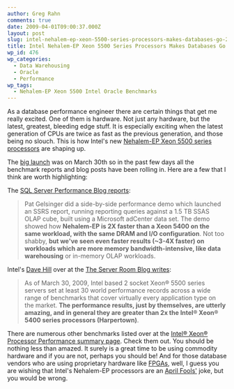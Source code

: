 ```yaml
---
author: Greg Rahn
comments: true
date: 2009-04-01T09:00:37.000Z
layout: post
slug: intel-nehalem-ep-xeon-5500-series-processors-makes-databases-go-2x-faster
title: Intel Nehalem-EP Xeon 5500 Series Processors Makes Databases Go 2X Faster
wp_id: 476
wp_categories:
  - Data Warehousing
  - Oracle
  - Performance
wp_tags:
  - Nehalem-EP Xeon 5500 Intel Oracle Benchmarks
---
```


As a database performance engineer there are certain things that get me really excited.  One of them is hardware.  Not just any hardware, but the latest, greatest, bleeding edge stuff.  It is especially exciting when the latest generation of CPUs are twice as fast as the previous generation, and those being no slouch.  This is how Intel's new [Nehalem-EP Xeon 5500 series processors](http://www.intel.com/technology/architecture-silicon/next-gen/) are shaping up.

The [big launch](http://www.intel.com/pressroom/archive/releases/20090330corp_sm.htm) was on March 30th so in the past few days all the benchmark reports and blog posts have been   rolling in.  Here are a few that I think are worth highlighting:

The [SQL Server Performance Blog reports](http://blogs.msdn.com/sqlperf/archive/2009/03/31/great-new-sql-server-performance-on-intel-s-xeon-5500-series-aka-nehalem-ep.aspx):

> Pat Gelsinger did a side-by-side performance demo which launched an SSRS report, running reporting queries against a 1.5 TB SSAS OLAP cube, built using a Microsoft adCenter data set. The demo showed how **Nehalem-EP is 2X faster than a Xeon 5400 on the same workload, with the same DRAM and I/O configuration**. Not too shabby, **but we've seen even faster results (~3-4X faster) on workloads which are more memory bandwidth-intensive, like data warehousing** or in-memory OLAP workloads.

Intel's [Dave Hill](http://communities.intel.com/people/dave_hill) over at the [The Server Room Blog writes](http://communities.intel.com/openport/community/openportit/server/blog/2009/03/30/nehalem-the-new-standard-for-energy-efficient-performance):

> As of March 30, 2009, Intel based 2 socket Xeon® 5500 series servers set at least 30 world performance records across a wide range of benchmarks that cover virtually every application type on the market. **The performance results, just by themselves, are utterly amazing, and in general they are greater than 2x the Intel® Xeon® 5400 series processors (Harpertown)**.

There are numerous other benchmarks listed over at the [Intel® Xeon® Processor Performance summary page](http://www.intel.com/performance/server/xeon/summary.htm). Check them out.  You should be nothing less than amazed.  It surely is a great time to be using commodity hardware and if you are not, perhaps you should be!  And for those database vendors who are using proprietary hardware like [FPGAs](http://en.wikipedia.org/wiki/Fpga), well, I guess you are wishing that Intel's Nehalem-EP processors are an [April Fools'](http://en.wikipedia.org/wiki/April_Fools%27_Day) joke, but you would be wrong.
